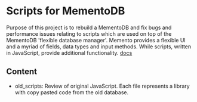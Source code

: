 # Scripts for MementoDB
Purpose of this project is to rebuild a MementoDB and fix bugs and performance issues relating to scripts which are used on top of the MementoDB 'flexible database manager'. Memento provides a flexible UI and a myriad of fields, data types and input methods. While scripts, written in JavaScript, provide additional functionality. [docs](http://help.mementodatabase.com/?ht_kb=scripts)

## Content
- old_scripts: Review of original JavaScript. Each file represents a library with copy pasted code from the old database.
